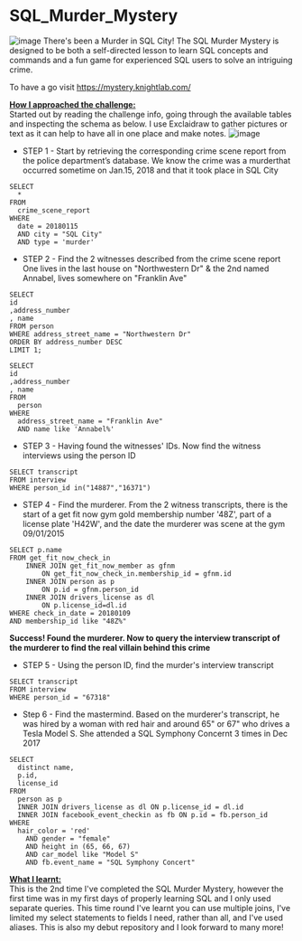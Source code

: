 # SQL_Murder_Mystery
![image](https://github.com/user-attachments/assets/8b70f15b-a0e4-470c-a661-62bc61c044bf)
There's been a Murder in SQL City! The SQL Murder Mystery is designed to be both a self-directed lesson to learn SQL concepts and commands and a fun game for experienced SQL users to solve an intriguing crime.

To have a go visit https://mystery.knightlab.com/  

__<ins>How I approached the challenge:</ins>__ <br />
Started out by reading the challenge info, going through the available tables and inspecting the schema as below. I use Exclaidraw to gather pictures or text as it can help to have all in one place and make notes.
![image](https://github.com/user-attachments/assets/f01dfffa-887c-41bd-ab5e-7750fbf7e5db)

* STEP 1 - Start by retrieving the corresponding crime scene report 
from the police department’s database. We know the crime was a ​murder​ that occurred 
sometime on ​Jan.15, 2018​ and that it took place in ​SQL City

```
SELECT 
  * 
FROM 
  crime_scene_report 
WHERE 
  date = 20180115 
  AND city = "SQL City" 
  AND type = 'murder'
```

* STEP 2 - Find the 2 witnesses described from the crime scene report
One lives in the last house on "Northwestern Dr" & the 2nd named Annabel, 
lives somewhere on "Franklin Ave"

```
SELECT 
id
,address_number
, name
FROM person
WHERE address_street_name = "Northwestern Dr"
ORDER BY address_number DESC
LIMIT 1;

SELECT  
id
,address_number
, name
FROM 
  person 
WHERE 
  address_street_name = "Franklin Ave" 
  AND name like 'Annabel%'
```

* STEP 3 - Having found the witnesses' IDs. Now find the witness interviews using the person ID
```
SELECT transcript
FROM interview
WHERE person_id in("14887","16371")
```

* STEP 4 - Find the murderer. From the 2 witness transcripts, there is the start of a get fit now gym 
gold membership number '48Z', part of a license plate 'H42W', and the date the murderer
was scene at the gym 09/01/2015
```
SELECT p.name
FROM get_fit_now_check_in
    INNER JOIN get_fit_now_member as gfnm
        ON get_fit_now_check_in.membership_id = gfnm.id
    INNER JOIN person as p
        ON p.id = gfnm.person_id
    INNER JOIN drivers_license as dl
        ON p.license_id=dl.id
WHERE check_in_date = 20180109
AND membership_id like "48Z%"
```
__Success! Found the murderer. Now to query the interview transcript of the murderer to find the real villain behind this crime__

* STEP 5 - Using the person ID, find the murder's interview transcript
```
SELECT transcript
FROM interview
WHERE person_id = "67318"
```


* Step 6 - Find the mastermind. Based on the murderer's transcript, he was hired by a woman with red hair
and around 65" or 67" who drives a Tesla Model S. She attended a SQL Symphony Concernt 3 times in Dec 2017
```
SELECT 
  distinct name, 
  p.id, 
  license_id 
FROM 
  person as p 
  INNER JOIN drivers_license as dl ON p.license_id = dl.id 
  INNER JOIN facebook_event_checkin as fb ON p.id = fb.person_id 
WHERE 
  hair_color = 'red' 
    AND gender = "female" 
    AND height in (65, 66, 67) 
    AND car_model like "Model S" 
    AND fb.event_name = "SQL Symphony Concert"
```

__<ins>What I learnt:</ins>__ <br />
This is the 2nd time I've completed the SQL Murder Mystery, however the first time was in my first days of properly learning SQL and I only used separate queries. This time round I've learnt you can use multiple joins, I've limited my select statements to fields I need, rather than all, and I've used aliases. This is also my debut repository and I look forward to many more! 
